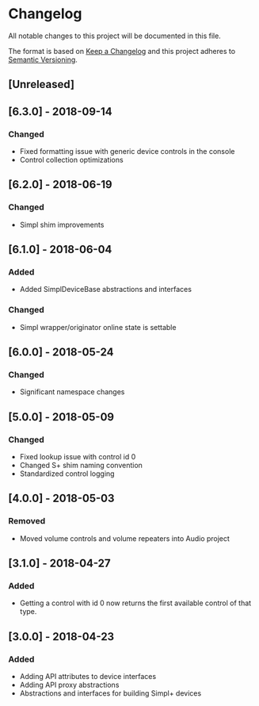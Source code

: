 # Changelog
All notable changes to this project will be documented in this file.

The format is based on [Keep a Changelog](http://keepachangelog.com/en/1.0.0/)
and this project adheres to [Semantic Versioning](http://semver.org/spec/v2.0.0.html).

## [Unreleased]

## [6.3.0] - 2018-09-14
### Changed
 - Fixed formatting issue with generic device controls in the console
 - Control collection optimizations

## [6.2.0] - 2018-06-19
### Changed
 - Simpl shim improvements

## [6.1.0] - 2018-06-04
### Added
 - Added SimplDeviceBase abstractions and interfaces

### Changed
 - Simpl wrapper/originator online state is settable

## [6.0.0] - 2018-05-24
### Changed
 - Significant namespace changes

## [5.0.0] - 2018-05-09
### Changed
 - Fixed lookup issue with control id 0
 - Changed S+ shim naming convention
 - Standardized control logging

## [4.0.0] - 2018-05-03
### Removed
 - Moved volume controls and volume repeaters into Audio project

## [3.1.0] - 2018-04-27
### Added
 - Getting a control with id 0 now returns the first available control of that type. 

## [3.0.0] - 2018-04-23
### Added
 - Adding API attributes to device interfaces
 - Adding API proxy abstractions
 - Abstractions and interfaces for building Simpl+ devices
